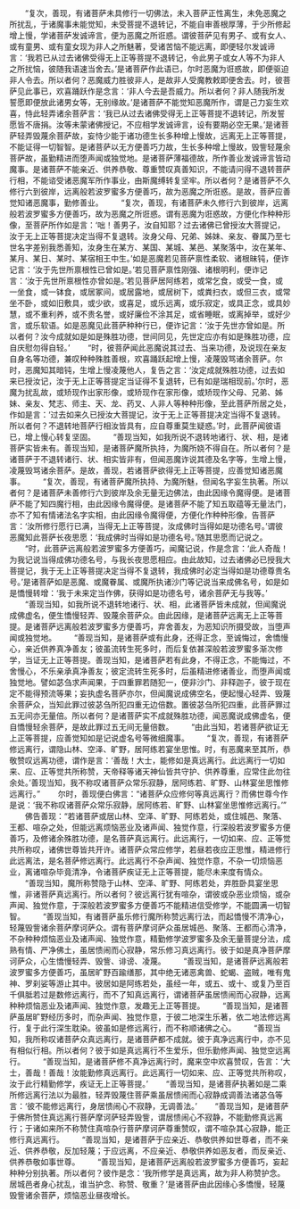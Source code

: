 <!-- { "loadSidebar": true } -->
　　“复次，善现，有诸菩萨未具修行一切佛法，未入菩萨正性离生，未免恶魔之所扰乱，于诸魔事未能觉知，未受菩提不退转记，不能自审善根厚薄，于少所修起增上慢，学诸菩萨发诚谛言，便为恶魔之所诳惑。谓彼菩萨见有男子、或有女人、或有童男、或有童女现为非人之所魅著，受诸苦恼不能远离，即便轻尔发诚谛言：‘我若已从过去诸佛受得无上正等菩提不退转记，令此男子或女人等不为非人之所扰恼，彼随我语速当舍去。’是诸菩萨作此语已，尔时恶魔为诳惑故，即便驱迫非人令去。所以者何？恶魔威力胜彼非人，是故非人受魔教敕即便舍去。时，彼菩萨见此事已，欢喜踊跃作是念言：‘非人今去是吾威力。所以者何？非人随我所发誓愿即便放此诸男女等，无别缘故。’是诸菩萨不能觉知恶魔所作，谓是己力妄生欢喜，恃此轻弄诸余菩萨言：‘我已从过去诸佛受得无上正等菩提不退转记，所发誓愿皆不唐捐。汝等未蒙诸佛授记，不应相学发诚谛言，设有要期必空无果。’是诸菩萨轻弄毁蔑余菩萨故，妄恃少能于诸功德生长多种增上慢故，远离无上正等菩提，不能证得一切智智。是诸菩萨以无方便善巧力故，生长多种增上慢故，毁訾轻蔑余菩萨故，虽勤精进而堕声闻或独觉地。是诸菩萨薄福德故，所作善业发诚谛言皆动魔事。是诸菩萨不能亲近、供养恭敬、尊重赞叹真善知识，不能请问得不退转菩萨行相，不能谘受诸恶魔军所作事业，由斯魔缚转复坚牢。所以者何？是诸菩萨不久修行六到彼岸，远离般若波罗蜜多方便善巧，故为恶魔之所诳惑。是故，菩萨应善觉知诸恶魔事，勤修善业。
　　“复次，善现，有诸菩萨未久修行六到彼岸，远离般若波罗蜜多方便善巧，故为恶魔之所诳惑。谓有恶魔为诳惑故，方便化作种种形像，至菩萨所作如是言：‘咄！善男子，汝自知耶？过去诸佛已曾授汝大菩提记，汝于无上正等菩提决定当得不复退转。汝身父母、兄弟、姊妹、亲友、眷属乃至七世名字差别我悉善知，汝身生在某方、某国、某城、某邑、某聚落中，汝在某年、某月、某日、某时、某宿相王中生。’如是恶魔若见菩萨禀性柔软、诸根昧钝，便诈记言：‘汝于先世所禀根性已曾如是。’若见菩萨禀性刚强、诸根明利，便诈记言：‘汝于先世所禀根性亦曾如是。’若见菩萨居阿练若，或常乞食，或受一食，或一坐食，或一钵食，或居冢间，或居露地，或居树下，或粪扫衣，或但三衣，或常坐不卧，或如旧敷具，或少欲，或喜足，或乐远离，或乐寂定，或具正念，或具妙慧，或不重利养，或不贵名誉，或好廉俭不涂其足，或省睡眠，或离掉举，或好少言，或乐软语。如是恶魔见此菩萨种种行已，便诈记言：‘汝于先世亦曾如是。所以者何？汝今成就如是如是殊胜功德，世间同见，先世定应亦有如是殊胜功德，应自庆慰勿得自轻。’
　　“时，彼菩萨闻此恶魔说其过去、当来功德，及说现在亲友自身名等功德，兼叹种种殊胜善根，欢喜踊跃起增上慢，凌蔑毁骂诸余菩萨。尔时，恶魔知其暗钝，生增上慢凌蔑他人，复告之言：‘汝定成就殊胜功德，过去如来已授汝记，汝于无上正等菩提定当证得不复退转，已有如是瑞相现前。’尔时，恶魔为扰乱故，或矫现作出家形像，或矫现作在家形像，或矫现作父母、兄弟、姊妹、亲友、梵志、师主、天、龙、药叉、人非人等种种形像，至此菩萨所居之处，作如是言：‘过去如来久已授汝大菩提记，汝于无上正等菩提决定当得不复退转。所以者何？不退转地菩萨行相汝皆具有，应自尊重莫生疑惑。’时，此菩萨闻彼语已，增上慢心转复坚固。
　　“善现当知，如我所说不退转地诸行、状、相，是诸菩萨实皆未有。善现当知，是诸菩萨魔所执持，为魔所娆不得自在。所以者何？是诸菩萨于不退转诸行、状、相实皆非有，但闻恶魔诈说其德及名字等，生增上慢，凌蔑毁骂诸余菩萨。是故，善现，若诸菩萨欲得无上正等菩提，应善觉知诸恶魔事。
　　“复次，善现，有诸菩萨魔所执持、为魔所魅，但闻名字妄生执著。所以者何？是诸菩萨未善修行六到彼岸及余无量无边佛法，由此因缘令魔得便。是诸菩萨不能了知四魔行相，由此因缘令魔得便。是诸菩萨不能了知五取蕴等无量法门，亦不了知有情诸法名字实相，由此因缘令魔得便，方便化作种种形像，告菩萨言：‘汝所修行愿行已满，当得无上正等菩提，汝成佛时当得如是功德名号。’谓彼恶魔知此菩萨长夜思愿：‘我成佛时当得如是功德名号。’随其思愿而记说之。
　　“时，此菩萨远离般若波罗蜜多方便善巧，闻魔记说，作是念言：‘此人奇哉！为我记说当得成佛功德名号，与我长夜思愿相应。由此故知，过去诸佛必已授我大菩提记，我于无上正等菩提决定当得不复退转，我成佛时必定当得如是功德尊贵名号。’是诸菩萨如是恶魔、或魔眷属、或魔所执诸沙门等记说当来成佛名号，如是如是憍慢转增：‘我于未来定当作佛，获得如是功德名号，诸余菩萨无与我等。’
　　“善现当知，如我所说不退转地诸行、状、相，此诸菩萨皆未成就，但闻魔说成佛虚名，便生憍慢轻弄、毁蔑余菩萨众。由此因缘，是诸菩萨远离无上正等菩提。是诸菩萨远离般若波罗蜜多方便善巧，弃舍善友，为恶知识所摄受故，当堕声闻或独觉地。
　　“善现当知，是诸菩萨或有此身，还得正念，至诚悔过，舍憍慢心，亲近供养真净善友；彼虽流转生死多时，而后复依甚深般若波罗蜜多渐次修学，当证无上正等菩提。善现当知，是诸菩萨若有此身，不得正念，不能悔过，不舍慢心，不乐亲承真净善友；彼定流转生死多时，后虽精进修诸善业，而堕声闻或独觉地。譬如苾刍求声闻果，于四重罪若随犯一，便非沙门、非释迦子，彼于现在定不能得预流等果；妄执虚名菩萨亦尔，但闻魔说成佛空名，便起慢心轻弄、毁蔑余菩萨众，当知此罪过彼苾刍所犯四重无边倍数。置彼苾刍所犯四重，此菩萨罪过五无间亦无量倍。所以者何？是诸菩萨实不成就殊胜功德，闻恶魔说成佛虚名，便自憍慢轻余菩萨，是故此罪过五无间无量倍数。
　　“由此当知，若诸菩萨欲证无上正等菩提，应善觉知如是记说虚名号等微细魔事。
　　“复次，善现，有诸菩萨修远离行，谓隐山林、空泽、旷野，居阿练若宴坐思惟。时，有恶魔来至其所，恭敬赞叹远离功德，谓作是言：‘善哉！大士，能修如是真远离行。此远离行一切如来、应、正等觉共所称赞，天帝释等诸天神仙皆共守护、供养尊重，应常住此勿往余处。’善现当知，我不称叹诸菩萨众常乐寂静，居阿练若、旷野、山林宴坐思惟修远离行。”
　　尔时，善现便白佛言：“诸菩萨众应修何等真远离行？而佛世尊今作是说：‘我不称叹诸菩萨众常乐寂静，居阿练若、旷野、山林宴坐思惟修远离行。’”
　　佛告善现：“若诸菩萨或居山林、空泽、旷野、阿练若处，或住城邑、聚落、王都、喧杂之处，但能远离烦恼恶业及诸声闻、独觉作意，行深般若波罗蜜多方便善巧，及修诸余殊胜功德，是名菩萨真远离行。此远离行，一切如来、应、正等觉共所称叹，诸佛世尊皆共开许。诸菩萨众常应修学，若昼若夜应正思惟，精进修行此远离法，是名菩萨修远离行。此远离行不杂声闻、独觉作意，不杂一切烦恼恶业，离诸喧杂毕竟清净，令诸菩萨疾证无上正等菩提，能尽未来度有情众。
　　“善现当知，魔所称赞隐于山林、空泽、旷野、阿练若处，弃胜卧具宴坐思惟，非诸菩萨真远离行。所以者何？彼远离行犹有喧杂，谓彼或杂恶业烦恼，或杂声闻、独觉作意，于深般若波罗蜜多方便善巧不能精进信受修学，不能圆满一切智智。
　　“善现当知，有诸菩萨虽乐修行魔所称赞远离行法，而起憍慢不清净心，轻蔑毁訾诸余菩萨摩诃萨众。谓有菩萨摩诃萨众虽居城邑、聚落、王都而心清净，不杂种种烦恼恶业及诸声闻、独觉作意，精勤修学波罗蜜多及余无量菩提分法，成熟有情、严净佛土，虽居愦闹而心寂静，常乐修习真远离行。彼于如是真净菩萨摩诃萨众，心生憍慢轻弄、毁訾、诽谤、凌蔑。
　　“善现当知，是诸菩萨远离般若波罗蜜多方便善巧，虽居旷野百踰缮那，其中绝无诸恶禽兽、蛇蝎、盗贼，唯有鬼神、罗刹娑等游止其中。彼居如是阿练若处，虽经一年，或五、或十、或复乃至百千俱胝若过是数修远离行，而不了知真远离行，谓诸菩萨虽居愦闹而心寂静，远离种种烦恼恶业及诸声闻、独觉作意，发趣无上正等菩提。
　　“善现当知，是诸菩萨虽居旷野经历多时，而杂声闻、独觉作意，于彼二地深生乐著，依二地法修远离行，复于此行深生耽染。彼虽如是修远离行，而不称顺诸佛之心。
　　“善现当知，我所称叹诸菩萨众真远离行，是诸菩萨都不成就。彼于真净远离行中，亦不见有相似行相。所以者何？彼于如是真远离行不生爱乐，但乐勤修声闻、独觉空远离行。
　　“善现当知，是诸菩萨修不真净远离行时，魔来空中欢喜赞叹，告言：‘大士，善哉！善哉！汝能勤修真远离行。此远离行一切如来、应、正等觉共所称叹，汝于此行精勤修学，疾证无上正等菩提。’
　　“善现当知，是诸菩萨执著如是二乘所修远离行法以为最胜，轻弄毁蔑住菩萨乘虽居愦闹而心寂静成调善法诸苾刍等言：‘彼不能修远离行，身居愦闹心不寂静，无调善法。’
　　“善现当知，是诸菩萨于佛所赞住真远离行菩萨摩诃萨轻弄毁訾，谓居愦闹心不寂静，不能勤修真远离行；于诸如来所不称赞住真喧杂行菩萨摩诃萨尊重赞叹，谓不喧杂其心寂静，能正修行真远离行。
　　“善现当知，是诸菩萨于应亲近、恭敬供养如世尊者，而不亲近、供养恭敬，反加轻蔑；于应远离，不应亲近、恭敬供养如恶友者，而反亲近、供养恭敬如事世尊。
　　“善现当知，是诸菩萨远离般若波罗蜜多方便善巧，妄起种种分别执著。所以者何？彼作是念：‘我所修学是真远离，故为非人称赞护念。居城邑者身心扰乱，谁当护念、称赞、敬重？’是诸菩萨由此因缘心多憍慢，轻蔑毁訾诸余菩萨，烦恼恶业昼夜增长。
